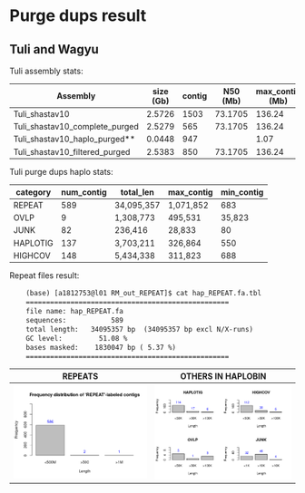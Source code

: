 # Purge dups result

## Tuli and Wagyu

Tuli assembly stats:

| Assembly                       | size (Gb) | contig | N50 (Mb) | max_contig (Mb) | QV      |
|--------------------------------|-----------|--------|----------|-----------------|---------|
| Tuli_shastav10                 | 2.5726    | 1503   | 73.1705  | 136.24          | 41.0187 |
| Tuli_shastav10_complete_purged | 2.5279    | 565    | 73.1705  | 136.24          | 41.8958 |
| Tuli_shastav10_haplo_purged**  | 0.0448    | 947    |          | 1.07            |         |
| Tuli_shastav10_filtered_purged | 2.5383    | 850    | 73.1705  | 136.24          | 41.5655 |


Tuli purge dups haplo stats:

| category | num_contig | total_len  | max_contig | min_contig |
|----------|------------|------------|------------|------------|
| REPEAT   | 589        | 34,095,357 | 1,071,852  | 683        |
| OVLP     | 9          | 1,308,773  | 495,531    | 35,823     |
| JUNK     | 82         | 236,416    | 28,833     | 80         |
| HAPLOTIG | 137        | 3,703,211  | 326,864    | 550        |
| HIGHCOV  | 148        | 5,434,338  | 311,823    | 688        |

Repeat files result:

        (base) [a1812753@l01 RM_out_REPEAT]$ cat hap_REPEAT.fa.tbl
        ==================================================
        file name: hap_REPEAT.fa            
        sequences:           589
        total length:   34095357 bp  (34095357 bp excl N/X-runs)
        GC level:         51.08 %
        bases masked:    1830047 bp ( 5.37 %)
        ==================================================


| REPEATS | OTHERS IN HAPLOBIN |
|-----|-----|
| <img src="https://github.com/plnspineda/pln_public/blob/pln/images/purge_dups/T_%20Rplot_repeat.png" width="450" /> | <img src="https://github.com/plnspineda/pln_public/blob/pln/images/purge_dups/T_Rplot_haps.png" width="450" /> |
